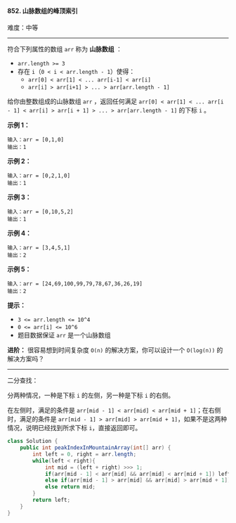 #### 852. 山脉数组的峰顶索引

难度：中等

---

符合下列属性的数组 `arr` 称为  **山脉数组**  ：

*   `arr.length >= 3`
*   存在 `i`（`0 < i < arr.length - 1`）使得：
    *   `arr[0] < arr[1] < ... arr[i-1] < arr[i]`
    *   `arr[i] > arr[i+1] > ... > arr[arr.length - 1]`

给你由整数组成的山脉数组 `arr` ，返回任何满足 `arr[0] < arr[1] < ... arr[i - 1] < arr[i] > arr[i + 1] > ... > arr[arr.length - 1]` 的下标 `i` 。

 **示例 1：** 

```
输入：arr = [0,1,0]
输出：1
```

 **示例 2：** 

```
输入：arr = [0,2,1,0]
输出：1
```

 **示例 3：** 

```
输入：arr = [0,10,5,2]
输出：1
```

 **示例 4：** 

```
输入：arr = [3,4,5,1]
输出：2
```

 **示例 5：** 

```
输入：arr = [24,69,100,99,79,78,67,36,26,19]
输出：2
```

 **提示：** 

*   `3 <= arr.length <= 10^4`
*   `0 <= arr[i] <= 10^6`
*   题目数据保证 `arr` 是一个山脉数组

 **进阶：** 很容易想到时间复杂度 `O(n)` 的解决方案，你可以设计一个 `O(log(n))` 的解决方案吗？

---

二分查找：

分两种情况，一种是下标 `i` 的左侧，另一种是下标 `i` 的右侧。

在左侧时，满足的条件是 `arr[mid - 1] < arr[mid] < arr[mid + 1]`；在右侧时，满足的条件是 `arr[mid - 1] > arr[mid] > arr[mid + 1]`，如果不是这两种情况，说明已经找到所求下标 `i`，直接返回即可。

```java
class Solution {
    public int peakIndexInMountainArray(int[] arr) {
        int left = 0, right = arr.length;
        while(left < right){
            int mid = (left + right) >>> 1;
            if(arr[mid - 1] < arr[mid] && arr[mid] < arr[mid + 1]) left = mid + 1;
            else if(arr[mid - 1] > arr[mid] && arr[mid] > arr[mid + 1]) right = mid;
            else return mid;
        }
        return left;
    }
}
```

